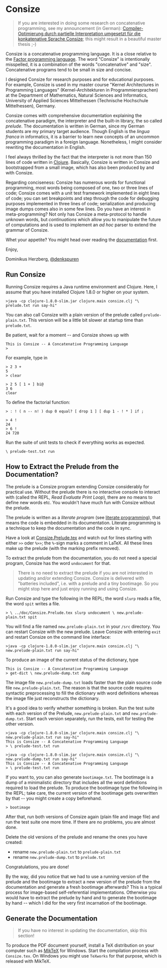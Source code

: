 # Consize

> If you are interested in doing some research on concatenative programming, see my announcement (in German): [Compiler-Optimierung durch partielle Interpretation umgesetzt für die konkatenative Sprache Consize](research/PartialInterpretation.Topic.md); this might result in a beautiful master thesis ;-) 

Consize is a concatenative programming language. It is a close relative to the [Factor programming language](https://factorcode.org/). The word "Consize" is intentionally misspelled, it is a combination of the words "concatenative" and "size". Concatenative programs tend to be small in size and concise. 

I designed Consize for research purposes and for educational purposes. For example, Consize is used in my master course "Kernel Architectures in Programming Languages" (Kernel-Architekturen in Programmiersprachen) at the Department of Mathematics, Natural Sciences and Informatics, University of Applied Sciences Mittelhessen (Technische Hochschule Mittelhessen), Germany.

Consize comes with comprehensive documentation explaining the concatenative paradigm, the interpreter and the built-in library, the so called _prelude_. The documentation is written in German, since my German students are my primary target audience. Though English is the _lingua franca_ in informatics, it is a barrier to learn new concepts of an uncommon programming paradigm in a foreign language. Nonetheless, I might consider rewriting the documentation in English.

I feel always thrilled by the fact that the interpreter is not more than 150 lines of code written in [Clojure](https://clojure.org). Basically, Consize is written in Consize and bootstrapped from a small image, which has also been produced by and with Consize.

Regarding conciseness: Consize has numerous words for functional programming, most words being composed of one, two or three lines of code; Consize comes with a unit test framework implemented in eight lines of code; you can set breakpoints and step through the code for debugging purposes implemented in three lines of code; serialization and producing image dumps comes also in some few lines. Do you have an interest in meta-programming? Not only has Consize a meta-protocol to handle unknown words, but _continuations_ which allow you to manipulate the future of computations and is used to implement an _ad hoc_ parser to extend the grammar of Consize.

Whet your appetite? You might head over reading the [documentation](/doc/Consize.pdf) first.

Enjoy,

Dominikus Herzberg, [@denkspuren](https://twitter.com/denkspuren)

## Run Consize

Running Consize requires a Java runtime environment and Clojure. Here, I assume that you have installed Clojure 1.8.0 or higher on your system.

~~~
>java -cp clojure-1.8.0-slim.jar clojure.main consize.clj "\ prelude.txt run say-hi"
~~~

You can also call Consize with a plain version of the prelude called `prelude-plain.txt`. This version will be a little bit slower at startup time than `prelude.txt`.

Be patient, wait for a moment -- and Consize shows up with

~~~
This is Consize -- A Concatenative Programming Language
>
~~~

For example, type in

~~~
> 2 3 +
5
> clear

> 2 5 [ 1 + ] bi@
3 6
clear
~~~

To define the factorial function:

~~~
> : ! ( n -- n! ) dup 0 equal? [ drop 1 ] [ dup 1 - ! * ] if ;

> 4 !
24
> 6 !
24 720
~~~

Run the suite of unit tests to check if everything works as expected.

~~~
\ prelude-test.txt run
~~~

## How to Extract the Prelude from the Documentation?

The prelude is a Consize program extending Consize considerably for practical use. Without the prelude there is no interactive console to interact with (called the REPL, _Read Evaluate Print Loop_), there are no means to define new words etc. You wouldn't have much fun with Consize without the prelude.

The prelude is written as a _literate program_ (see [literate programming](https://en.wikipedia.org/wiki/Literate_programming)), that means the code is embedded in its documentation. Literate programming is a technique to keep the documentation and the code in sync.

Have a look at [Consize.Prelude.tex](/doc/Consize.Prelude.tex) and watch out for lines starting with either `>>` oder `%>>`; the `%`-sign marks a comment in LaTeX. All these lines make up the prelude (with the marking prefix removed).

To extract the prelude from the documentation, you do not need a special program, Consize has the word `undocument` for that.

> There is no need to extract the prelude if you are not interested in updating and/or extending Consize. Consize is delivered with "batteries included", i.e. with a prelude and a tiny bootimage. So you might stop here and just enjoy running and using Consize.

Run Consize and type the following in the REPL; the word `slurp` reads a file, the word `spit` writes a file.

~~~
> \ ../doc/Consize.Prelude.tex slurp undocument \ new.prelude-plain.txt spit
~~~

You will find a file named `new.prelude-plain.txt` in your `/src` directory. You can restart Consize with the new prelude. Leave Consize with entering `exit` and restart Consize on the command line interface:

~~~
>java -cp clojure-1.8.0-slim.jar clojure.main consize.clj "\ new.prelude-plain.txt run say-hi"
~~~

To produce an image of the current status of the dictionary, type

~~~
This is Consize -- A Concatenative Programming Language
> get-dict \ new.prelude-dump.txt dump
~~~

The image file `new.prelude-dump.txt` loads faster than the plain source code file `new.prelude-plain.txt`. The reason is that the source code requires syntactic preprocessing to fill the dictionary with word definitions whereas the image file just reconstructs the dictionary.

It's a good idea to verify whether something is broken. Run the test suite with each version of the Prelude, `new.prelude-plain.txt` and `new.prelude-dump.txt`. Start each version separately, run the tests, exit for testing the other version.

~~~
>java -cp clojure-1.8.0-slim.jar clojure.main consize.clj "\ new.prelude-plain.txt run say-hi"
This is Consize -- A Concatenative Programming Language
> \ prelude-test.txt run
~~~

~~~
>java -cp clojure-1.8.0-slim.jar clojure.main consize.clj "\ new.prelude-dump.txt run say-hi"
This is Consize -- A Concatenative Programming Language
> \ prelude-test.txt run
~~~

If you want to, you can also generate `bootimage.txt`. The bootimage is a dump of a minimalistic directory that includes all the word definitions required to load the prelude. To produce the bootimage type the following in the REPL; take care, the current version of the bootimage gets overwritten by that -- you might create a copy beforehand.

~~~
> bootimage
~~~

After that, run both versions of Consize again (plain file and image file) and run the test suite one more time. If there are no problems, you are almost done.

Delete the old versions of the prelude and rename the ones you have created:

* rename `new.prelude-plain.txt` to `prelude-plain.txt`
* rename `new.prelude-dump.txt` to `prelude.txt`

Congratulations, you are done!

By the way, did you notice that we had to use a running version of the prelude and the bootimage to extract a new version of the prelude from the documentation and generate a fresh bootimage afterwards? This is a typical process for image-based self-referential implementations. Otherwise you would have to extract the prelude by hand and to generate the bootimage by hand -- which I did for the very first incarnation of the bootimage.

## Generate the Documentation

> If you have no interest in updating the documentation, skip this section!

To produce the PDF document yourself, install a TeX distribution on your computer such as [MikTeX](https://miktex.org/) for Windows. Start the compilation process with `Consize.tex`. On Windows you might use `TeXworks` for that purpose, which is released with MikTeX.

